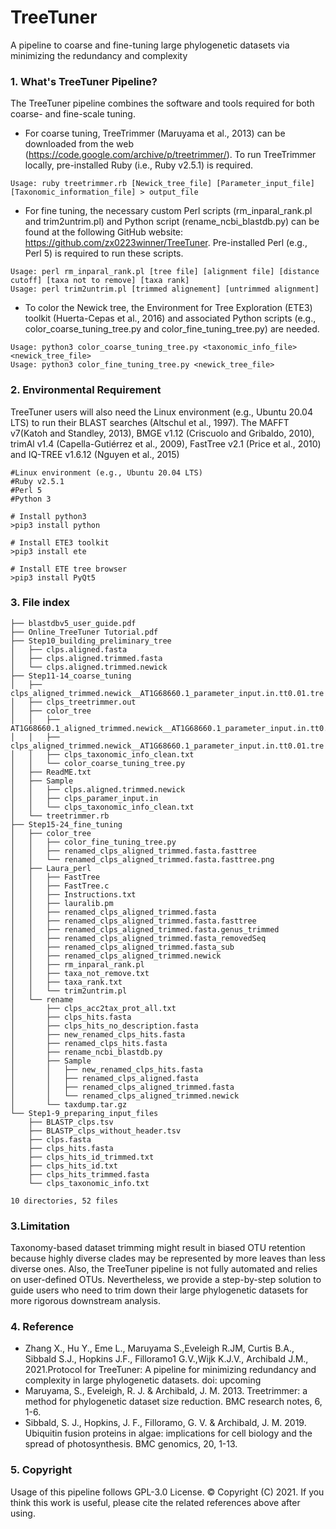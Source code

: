 # TreeTuner
A pipeline to coarse and fine-tuning large phylogenetic datasets via minimizing the redundancy and complexity

### 1. What's TreeTuner Pipeline?
The TreeTuner pipeline combines the software and tools required for both coarse- and fine-scale tuning. 

- For coarse tuning, TreeTrimmer (Maruyama et al., 2013) can be downloaded from the web (https://code.google.com/archive/p/treetrimmer/). To run TreeTrimmer locally, pre-installed Ruby (i.e., Ruby v2.5.1) is required. 

```
Usage: ruby treetrimmer.rb [Newick_tree_file] [Parameter_input_file] [Taxonomic_information_file] > output_file
```
- For fine tuning, the necessary custom Perl scripts (rm_inparal_rank.pl and trim2untrim.pl) and Python script (rename_ncbi_blastdb.py) can be found at the following GitHub website: https://github.com/zx0223winner/TreeTuner. Pre-installed Perl (e.g., Perl 5) is required to run these scripts. 

```
Usage: perl rm_inparal_rank.pl [tree file] [alignment file] [distance cutoff] [taxa not to remove] [taxa rank]
Usage: perl trim2untrim.pl [trimmed alignement] [untrimmed alignment]
```
- To color the Newick tree, the Environment for Tree Exploration (ETE3) toolkit (Huerta-Cepas et al., 2016) and associated Python scripts (e.g., color_coarse_tuning_tree.py and color_fine_tuning_tree.py) are needed. 

```
Usage: python3 color_coarse_tuning_tree.py <taxonomic_info_file> <newick_tree_file>
Usage: python3 color_fine_tuning_tree.py <newick_tree_file> 
```

### 2. Environmental Requirement
TreeTuner users will also need the Linux environment (e.g., Ubuntu 20.04 LTS) to run their BLAST searches (Altschul et al., 1997). The MAFFT v7(Katoh and Standley, 2013), BMGE v1.12 (Criscuolo and Gribaldo, 2010), trimAl v1.4 (Capella-Gutiérrez et al., 2009), FastTree v2.1 (Price et al., 2010) and IQ-TREE v1.6.12 (Nguyen et al., 2015)

```
#Linux environment (e.g., Ubuntu 20.04 LTS)
#Ruby v2.5.1
#Perl 5
#Python 3

# Install python3 
>pip3 install python

# Install ETE3 toolkit
>pip3 install ete

# Install ETE tree browser
>pip3 install PyQt5

```

### 3. File index

```
├── blastdbv5_user_guide.pdf
├── Online_TreeTuner Tutorial.pdf
├── Step10_building_preliminary_tree
│   ├── clps.aligned.fasta
│   ├── clps.aligned.trimmed.fasta
│   └── clps.aligned.trimmed.newick
├── Step11-14_coarse_tuning
│   ├── clps_aligned_trimmed.newick__AT1G68660.1_parameter_input.in.tt0.01.tre
│   ├── clps_treetrimmer.out
│   ├── color_tree
│   │   ├── AT1G68660.1_aligned_trimmed.newick__AT1G68660.1_parameter_input.in.tt0.01.tre.png
│   │   ├── clps_aligned_trimmed.newick__AT1G68660.1_parameter_input.in.tt0.01.tre
│   │   ├── clps_taxonomic_info_clean.txt
│   │   └── color_coarse_tuning_tree.py
│   ├── ReadME.txt
│   ├── Sample
│   │   ├── clps.aligned.trimmed.newick
│   │   ├── clps_paramer_input.in
│   │   └── clps_taxonomic_info_clean.txt
│   └── treetrimmer.rb
├── Step15-24_fine_tuning
│   ├── color_tree
│   │   ├── color_fine_tuning_tree.py
│   │   ├── renamed_clps_aligned_trimmed.fasta.fasttree
│   │   └── renamed_clps_aligned_trimmed.fasta.fasttree.png
│   ├── Laura_perl
│   │   ├── FastTree
│   │   ├── FastTree.c
│   │   ├── Instructions.txt
│   │   ├── lauralib.pm
│   │   ├── renamed_clps_aligned_trimmed.fasta
│   │   ├── renamed_clps_aligned_trimmed.fasta.fasttree
│   │   ├── renamed_clps_aligned_trimmed.fasta.genus_trimmed
│   │   ├── renamed_clps_aligned_trimmed.fasta_removedSeq
│   │   ├── renamed_clps_aligned_trimmed.fasta_sub
│   │   ├── renamed_clps_aligned_trimmed.newick
│   │   ├── rm_inparal_rank.pl
│   │   ├── taxa_not_remove.txt
│   │   ├── taxa_rank.txt
│   │   └── trim2untrim.pl
│   └── rename
│       ├── clps_acc2tax_prot_all.txt
│       ├── clps_hits.fasta
│       ├── clps_hits_no_description.fasta
│       ├── new_renamed_clps_hits.fasta
│       ├── renamed_clps_hits.fasta
│       ├── rename_ncbi_blastdb.py
│       ├── Sample
│       │   ├── new_renamed_clps_hits.fasta
│       │   ├── renamed_clps_aligned.fasta
│       │   ├── renamed_clps_aligned_trimmed.fasta
│       │   └── renamed_clps_aligned_trimmed.newick
│       └── taxdump.tar.gz
└── Step1-9_preparing_input_files
    ├── BLASTP_clps.tsv
    ├── BLASTP_clps_without_header.tsv
    ├── clps.fasta
    ├── clps_hits.fasta
    ├── clps_hits_id_trimmed.txt
    ├── clps_hits_id.txt
    ├── clps_hits_trimmed.fasta
    └── clps_taxonomic_info.txt

10 directories, 52 files
```
### 3.Limitation
Taxonomy-based dataset trimming might result in biased OTU retention because highly diverse clades may be represented by more leaves than less diverse ones. Also, the TreeTuner pipeline is not fully automated and relies on user-defined OTUs. Nevertheless, we provide a step-by-step solution to guide users who need to trim down their large phylogenetic datasets for more rigorous downstream analysis.

### 4. Reference
- Zhang X., Hu Y., Eme L., Maruyama S.,Eveleigh R.JM, Curtis B.A., Sibbald S.J., Hopkins J.F., Filloramo1 G.V.,Wijk K.J.V., Archibald J.M., 2021.Protocol for TreeTuner: A pipeline for minimizing redundancy and complexity in large phylogenetic datasets. doi: upcoming
- Maruyama, S., Eveleigh, R. J. & Archibald, J. M. 2013. Treetrimmer: a method for phylogenetic dataset size reduction. BMC research notes, 6, 1-6.
- Sibbald, S. J., Hopkins, J. F., Filloramo, G. V. & Archibald, J. M. 2019. Ubiquitin fusion proteins in algae: implications for cell biology and the spread of photosynthesis. BMC genomics, 20, 1-13.

### 5. Copyright
Usage of this pipeline follows GPL-3.0 License. © Copyright (C) 2021. If you think this work is useful, please cite the related references above after using.
